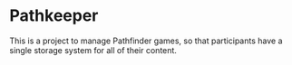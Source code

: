# Pathkeeper

This is a project to manage Pathfinder games, so that participants have a single
storage system for all of their content.
